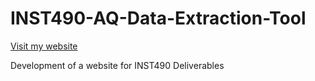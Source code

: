 # INST490-AQ-Data-Extraction-Tool

[Visit my website](./Website/index.html)

Development of a website for INST490 Deliverables
